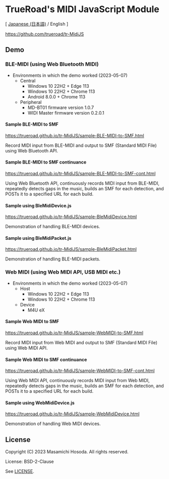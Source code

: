 <!-- -*- coding: utf-8 -*- -->
# TrueRoad's MIDI JavaScript Module

[ [Japanese (日本語)](./README.ja.md) / English ]

https://github.com/trueroad/tr-MidiJS

## Demo

### BLE-MIDI (using Web Bluetooth MIDI)

* Environments in which the demo worked (2023-05-07)
    + Central
        - Windows 10 22H2 + Edge 113
        - Windows 10 22H2 + Chrome 113
        - Android 8.0.0 + Chrome 113
    + Peripheral
        - MD-BT01 firmware version 1.0.7
        - WIDI Master firmware version 0.2.0.1

#### Sample BLE-MIDI to SMF

https://trueroad.github.io/tr-MidiJS/sample-BLE-MIDI-to-SMF.html

Record MIDI input from BLE-MIDI and output to SMF (Standard MIDI File)
using Web Bluetooth API.

#### Sample BLE-MIDI to SMF continuance

https://trueroad.github.io/tr-MidiJS/sample-BLE-MIDI-to-SMF-cont.html

Using Web Bluetooth API, continuously records MIDI input from BLE-MIDI,
repeatedly detects gaps in the music, builds an SMF for each detection,
and POSTs it to a specified URL for each build.

#### Sample using BleMidiDevice.js

https://trueroad.github.io/tr-MidiJS/sample-BleMidiDevice.html

Demonstration of handling BLE-MIDI devices.

#### Sample using BleMidiPacket.js

https://trueroad.github.io/tr-MidiJS/sample-BleMidiPacket.html

Demonstration of handling BLE-MIDI packets.

### Web MIDI (using Web MIDI API, USB MIDI etc.)

* Environments in which the demo worked (2023-05-07)
    + Host
        - Windows 10 22H2 + Edge 113
        - Windows 10 22H2 + Chrome 113
    + Device
        - M4U eX

#### Sample Web MIDI to SMF

https://trueroad.github.io/tr-MidiJS/sample-WebMIDI-to-SMF.html

Record MIDI input from Web MIDI and output to SMF (Standard MIDI File)
using Web MIDI API.

#### Sample Web MIDI to SMF continuance

https://trueroad.github.io/tr-MidiJS/sample-WebMIDI-to-SMF-cont.html

Using Web MIDI API, continuously records MIDI input from Web MIDI,
repeatedly detects gaps in the music, builds an SMF for each detection,
and POSTs it to a specified URL for each build.

#### Sample using WebMidiDevice.js

https://trueroad.github.io/tr-MidiJS/sample-WebMidiDevice.html

Demonstration of handling Web MIDI devices.

## License

Copyright (C) 2023 Masamichi Hosoda. All rights reserved.

License: BSD-2-Clause

See [LICENSE](./LICENSE).

